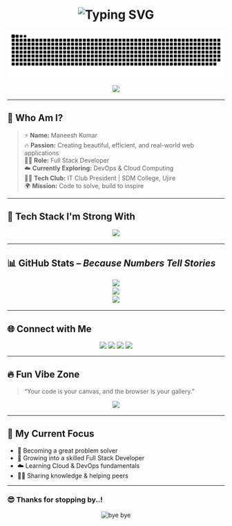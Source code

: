 <!-- Profile Header with 3D Vibe -->
<h1 align="center">
  <img src="https://readme-typing-svg.herokuapp.com?font=Fira+Code&size=28&duration=3000&pause=1000&color=00F7FF&center=true&vCenter=true&width=700&lines=Hey+there!+I'm+Maneesh+Kumar;Creative+Full+Stack+Developer;Building+Web+Experiences;Let’s+code+with+passion+🚀" alt="Typing SVG" />
</h1>

<p align="center">
  <img src="https://github.com/Platane/snk/raw/output/github-contribution-grid-snake.svg" alt="Snake animation" />
</p>

<p align="center">
  <img src="https://i.pinimg.com/originals/06/fb/5c/06fb5c6f6b1e4c2c5a44434b18d9c17b.gif" width="250" />
</p>

---

## 🔮 Who Am I?

> ⚡️ **Name:** Maneesh Kumar  
> 🔥 **Passion:** Creating beautiful, efficient, and real-world web applications  
> 🧑‍💻 **Role:** Full Stack Developer  
> ☁️ **Currently Exploring:** DevOps & Cloud Computing  
> 🧑‍🏫 **Tech Club:** IT Club President | SDM College, Ujire  
> 🌍 **Mission:** Code to solve, build to inspire

---

## 🧠 Tech Stack I'm Strong With

<div align="center">
  <img src="https://skillicons.dev/icons?i=react,nextjs,ts,html,css,js,nodejs,express,spring,mongodb,mysql,java,javascript,cs,git&theme=light" />
</div>

---

## 📊 GitHub Stats – *Because Numbers Tell Stories*

<div align="center">
  <img src="https://github-readme-stats.vercel.app/api?username=maneeshkumarr&show_icons=true&theme=tokyonight&hide_title=false&hide_border=true&include_all_commits=true&count_private=true" />
  <br/>
  <img src="https://github-readme-streak-stats.herokuapp.com?user=maneeshkumarr&theme=tokyonight&hide_border=true" />
  <br/>
  <img src="https://github-readme-stats.vercel.app/api/top-langs/?username=maneeshkumarr&layout=compact&theme=tokyonight&hide_border=true" />
</div>

---

## 🌐 Connect with Me

<p align="center">
  <a href="https://twitter.com/manish_kumar28"><img src="https://img.shields.io/badge/Twitter-1DA1F2?style=for-the-badge&logo=twitter&logoColor=white"/></a>
  <a href="https://linkedin.com/in/maneesh-kumar"><img src="https://img.shields.io/badge/LinkedIn-blue?style=for-the-badge&logo=linkedin&logoColor=white"/></a>
  <a href="https://instagram.com/manish_vokkaliga"><img src="https://img.shields.io/badge/Instagram-D6336C?style=for-the-badge&logo=instagram&logoColor=white"/></a>
   <a href="https://leetcode.com/ManeeshGowda"><img src="https://img.shields.io/badge/LeetCode-FFA116?style=for-the-badge&logo=leetcode&logoColor=white"/></a>
</p>

---

## 🔥 Fun Vibe Zone

> “Your code is your canvas, and the browser is your gallery.”

<p align="center">
  <img src="https://media.giphy.com/media/bGgsc5mWoryfgKBx1u/giphy.gif" width="250" />
</p>

---

## 🎯 My Current Focus

- 🧩 Becoming a great problem solver  
- 🧱 Growing into a skilled Full Stack Developer  
- ☁️ Learning Cloud & DevOps fundamentals  
- 👨‍🏫 Sharing knowledge & helping peers

---

### 😎 Thanks for stopping by..!
<div align="center">
  <img src="https://readme-typing-svg.demolab.com?font=Fira+Code&size=18&pause=1000&color=F7FF00&center=true&width=450&lines=Let's+Build+Something+Great+Together!" alt="bye bye" />
</div>
